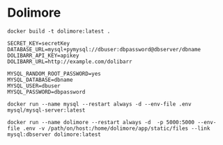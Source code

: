 # Dolimore

```docker build -t dolimore:latest .```

```
SECRET_KEY=secretKey
DATABASE_URL=mysql+pymysql://dbuser:dbpassword@dbserver/dbname
DOLIBARR_API_KEY=apikey
DOLIBARR_URL=http://example.com/dolibarr

MYSQL_RANDOM_ROOT_PASSWORD=yes
MYSQL_DATABASE=dbname
MYSQL_USER=dbuser
MYSQL_PASSWORD=dbpassword
```

```docker run --name mysql --restart always -d --env-file .env mysql/mysql-server:latest```

```docker run --name dolimore --restart always -d  -p 5000:5000 --env-file .env -v /path/on/host:/home/dolimore/app/static/files --link mysql:dbserver dolimore:latest```